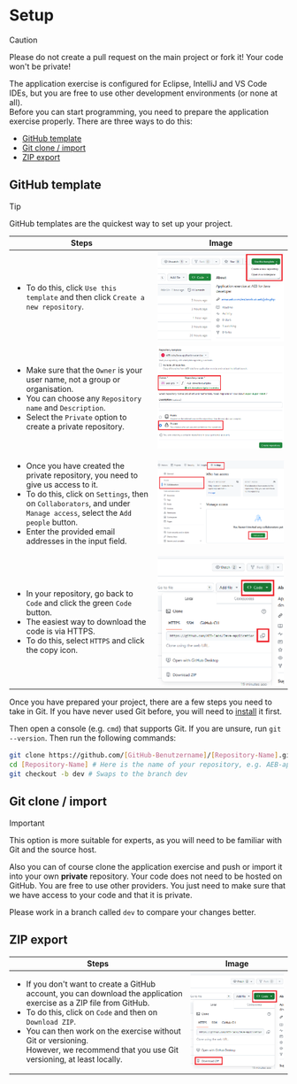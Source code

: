 # Setup

> [!CAUTION]  
> Please do not create a pull request on the main project or fork it! Your code won't be private!  

The application exercise is configured for Eclipse, IntelliJ and VS Code IDEs, but you are free to use other development environments (or none at all).  
Before you can start programming, you need to prepare the application exercise properly. There are three ways to do this:  

- [GitHub template](#template)
- [Git clone / import](#clone)
- [ZIP export](#zip)

<a name="template"></a>

## GitHub template

> [!TIP]  
> GitHub templates are the quickest way to set up your project.

| Steps                                                                                                                                                                                                                                                                                               | Image                                                               |
|-----------------------------------------------------------------------------------------------------------------------------------------------------------------------------------------------------------------------------------------------------------------------------------------------------|---------------------------------------------------------------------|
| <ul><li> To do this, click `Use this template` and then click `Create a new repository`. </li></ul>                                                                                                                                                                                                 | ![Use this template](/docs/assets/images/template.png)              |
| <ul><li> Make sure that the `Owner` is your user name, not a group or organisation. </li><li> You can choose any `Repository name` and `Description`. </li><li> Select the `Private` option to create a private repository. </li></ul>                                                              | ![Create new repository](/docs/assets/images/create-repository.png) |
| <ul><li> Once you have created the private repository, you need to give us access to it. </li><li> To do this, click on `Settings`, then on `Collaborators`, and under `Manage access`, select the `Add people` button. </li><li> Enter the provided email addresses in the input field. </li></ul> | ![Access](/docs/assets/images/access.png)                           |
| <ul><li>In your repository, go back to `Code` and click the green `Code` button. </li><li>The easiest way to download the code is via HTTPS. </li><li> To do this, select `HTTPS` and click the copy icon.</li></ul>                                                                                | ![Git clone](/docs/assets/images/git-clone.png)                     |

Once you have prepared your project, there are a few steps you need to take in Git. If you have never used Git before, you will need to [install](https://git-scm.com/downloads) it first.

Then open a console (e.g. `cmd`) that supports Git. If you are unsure, run `git --version`. Then run the following commands:

```bash
git clone https://github.com/[GitHub-Benutzername]/[Repository-Name].git # Insert the link from the HTTPS here
cd [Repository-Name] # Here is the name of your repository, e.g. AEB-application-exercise
git checkout -b dev # Swaps to the branch dev
```

<a name="clone"></a>

## Git clone / import

> [!IMPORTANT]
> This option is more suitable for experts, as you will need to be familiar with Git and the source host.

Also you can of course clone the application exercise and push or import it into your own **private** repository. Your code does not need to be hosted on GitHub. You are free to use other providers. You just need to make sure that we have access to your code and that it is private.  

Please work in a branch called `dev` to compare your changes better.  

<a name="zip"></a>

## ZIP export

| Steps                                                                                                                                                                                                                                                                                                                                                          | Image                                                 |
|----------------------------------------------------------------------------------------------------------------------------------------------------------------------------------------------------------------------------------------------------------------------------------------------------------------------------------------------------------------|-------------------------------------------------------|
| <ul><li> If you don't want to create a GitHub account, you can download the application exercise as a ZIP file from GitHub. </li><li> To do this, click on `Code` and then on `Download ZIP`. </li><li> You can then work on the exercise without Git or versioning. <br /> However, we recommend that you use Git versioning, at least locally. </li></ul> | ![Download ZIP](/docs/assets/images/download-zip.png) |